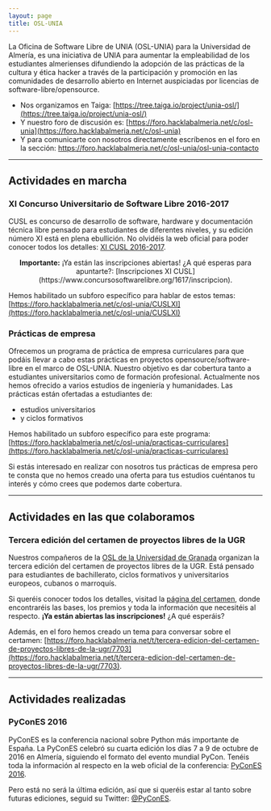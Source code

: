 ```yaml
---
layout: page
title: OSL-UNIA
---
```


La Oficina de Software Libre de UNIA (OSL-UNIA) para la Universidad de Almería, es una iniciativa de UNIA para aumentar la empleabilidad de los estudiantes almerienses difundiendo la adopción de las prácticas de la cultura y ética hacker a través de la participación y promoción en las comunidades de desarrollo abierto en Internet auspiciadas por licencias de software-libre/opensource.

- Nos organizamos en Taiga: [https://tree.taiga.io/project/unia-osl/](https://tree.taiga.io/project/unia-osl/)
- Y nuestro foro de discusión es: [https://foro.hacklabalmeria.net/c/osl-unia](https://foro.hacklabalmeria.net/c/osl-unia)
- Y para comunicarte con nosotros directamente escríbenos en el foro en la sección: <https://foro.hacklabalmeria.net/c/osl-unia/osl-unia-contacto>

---

## Actividades en marcha

### XI Concurso Universitario de Software Libre 2016-2017

CUSL es concurso de desarrollo de software, hardware y documentación técnica libre pensado para estudiantes de diferentes niveles, y su edición número XI está en plena ebullición. No olvidéis la web oficial para poder conocer todos los detalles: [XI CUSL 2016-2017](https://www.concursosoftwarelibre.org/1617/).

<div style="text-align: center;"><strong>Importante:</strong> ¡Ya están las inscripciones abiertas! ¿A qué esperas para apuntarte?: [Inscripciones XI CUSL](https://www.concursosoftwarelibre.org/1617/inscripcion).</div>

Hemos habilitado un subforo específico para hablar de estos temas: [https://foro.hacklabalmeria.net/c/osl-unia/CUSLXI](https://foro.hacklabalmeria.net/c/osl-unia/CUSLXI)

### Prácticas de empresa

Ofrecemos un programa de práctica de empresa curriculares para que podáis llevar a cabo estas prácticas en proyectos opensource/software-libre en el marco de OSL-UNIA. Nuestro objetivo es dar cobertura tanto a estudiantes universitarios como de formación profesional. Actualmente nos hemos ofrecido a varios estudios de ingeniería y humanidades. Las prácticas están ofertadas a estudiantes de:

- estudios universitarios
- y ciclos formativos

Hemos habilitado un subforo específico para este programa: [https://foro.hacklabalmeria.net/c/osl-unia/practicas-curriculares](https://foro.hacklabalmeria.net/c/osl-unia/practicas-curriculares)

Si estás interesado en realizar con nosotros tus prácticas de empresa pero te consta que no hemos creado una oferta para tus estudios cuéntanos tu interés y cómo crees que podemos darte cobertura.

---

## Actividades en las que colaboramos

### Tercera edición del certamen de proyectos libres de la UGR

Nuestros compañeros de la [OSL de la Universidad de Granada](http://osl.ugr.es/) organizan la tercera edición del certamen de proyectos libres de la UGR. Está pensado para estudiantes de bachillerato, ciclos formativos y universitarios europeos, cubanos o marroquís.

Si queréis conocer todos los detalles, visitad la [página del certamen](http://osl.ugr.es/2016/09/30/tercera-edicion-del-certamen-de-proyectos-libres-de-la-ugr/), donde encontraréis las bases, los premios y toda la información que necesitéis al respecto. <strong>¡Ya están abiertas las inscripciones!</strong> ¿A qué esperáis?

Además, en el foro hemos creado un tema para conversar sobre el certamen: [https://foro.hacklabalmeria.net/t/tercera-edicion-del-certamen-de-proyectos-libres-de-la-ugr/7703](https://foro.hacklabalmeria.net/t/tercera-edicion-del-certamen-de-proyectos-libres-de-la-ugr/7703).

---

## Actividades realizadas

### PyConES 2016

PyConES es la conferencia nacional sobre Python más importante de España. La PyConES celebró su cuarta edición los días 7 a 9 de octubre de 2016 en Almería, siguiendo el formato del evento mundial PyCon. Tenéis toda la información al respecto en la web oficial de la conferencia: [PyConES 2016](http://2016.es.pycon.org/es/).

Pero está no será la última edición, así que si queréis estar al tanto sobre futuras ediciones, seguid su Twitter: [@PyConES](https://twitter.com/pycones).
